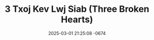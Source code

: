 ---
layout: movie-video-data
date: 2025-03-01 21:25:08 -0674
categories: movie

# Site Attributes
title: "3 Txoj Kev Lwj Siab (Three Broken Hearts)"
permalink: "/movie/3_Txoj_Kev_Lwj_Siab_(Three_Broken_Hearts)"

# Movie Attributes
synopsis: "Three Broken Hearts nyob rau hauv Ntaub lub siab tsuas xav tau ib yam nkaus xwb, yog tuag. Txoj kev lwj siab tsis muaj hnub qhia tau rau leej twg. "
producer: "Lue Lee"
director: "Mykurt Lor, Lue Lee"
writer: ""
video_link: ""
genre: "Romance"
year: "2011"
release_type: "DVD"
storage: "Center for Hmong Studies"
thumbnail: "/assets/images/movie_thumbnails/3 Txoj Kev Lwj Siab (Three Broken Hearts).jpeg"
publishing_company: "EU Entertainment"

# Sequels + Parts
base_movie: ""
total_parts: 
sequel: ""

# Movie Cast
cast:
- name: "Ntsias Muas"
- name: "Kiab Toom Ham"
- name: "Yeeb Pov Xyooj"
- name: "Faij Lauj"
- name: "Kuam Hawj"
- name: "Cas Hawj"
- name: "Kiab Thoj"
---